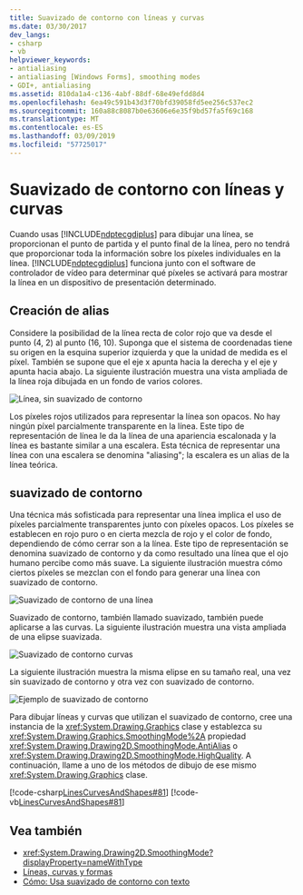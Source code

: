 ```yaml
---
title: Suavizado de contorno con líneas y curvas
ms.date: 03/30/2017
dev_langs:
- csharp
- vb
helpviewer_keywords:
- antialiasing
- antialiasing [Windows Forms], smoothing modes
- GDI+, antialiasing
ms.assetid: 810da1a4-c136-4abf-88df-68e49efdd8d4
ms.openlocfilehash: 6ea49c591b43d3f70bfd39058fd5ee256c537ec2
ms.sourcegitcommit: 160a88c8087b0e63606e6e35f9bd57fa5f69c168
ms.translationtype: MT
ms.contentlocale: es-ES
ms.lasthandoff: 03/09/2019
ms.locfileid: "57725017"
---
```

# <a name="antialiasing-with-lines-and-curves"></a>Suavizado de contorno con líneas y curvas
Cuando usas [!INCLUDE[ndptecgdiplus](../../../../includes/ndptecgdiplus-md.md)] para dibujar una línea, se proporcionan el punto de partida y el punto final de la línea, pero no tendrá que proporcionar toda la información sobre los píxeles individuales en la línea. [!INCLUDE[ndptecgdiplus](../../../../includes/ndptecgdiplus-md.md)] funciona junto con el software de controlador de vídeo para determinar qué píxeles se activará para mostrar la línea en un dispositivo de presentación determinado.  
  
## <a name="aliasing"></a>Creación de alias  
 Considere la posibilidad de la línea recta de color rojo que va desde el punto (4, 2) al punto (16, 10). Suponga que el sistema de coordenadas tiene su origen en la esquina superior izquierda y que la unidad de medida es el píxel. También se supone que el eje x apunta hacia la derecha y el eje y apunta hacia abajo. La siguiente ilustración muestra una vista ampliada de la línea roja dibujada en un fondo de varios colores.  
  
 ![Línea, sin suavizado de contorno](./media/aboutgdip02-art33.gif "AboutGdip02_Art33")  
  
 Los píxeles rojos utilizados para representar la línea son opacos. No hay ningún píxel parcialmente transparente en la línea. Este tipo de representación de línea le da la línea de una apariencia escalonada y la línea es bastante similar a una escalera. Esta técnica de representar una línea con una escalera se denomina "aliasing"; la escalera es un alias de la línea teórica.  
  
## <a name="antialiasing"></a>suavizado de contorno  
 Una técnica más sofisticada para representar una línea implica el uso de píxeles parcialmente transparentes junto con píxeles opacos. Los píxeles se establecen en rojo puro o en cierta mezcla de rojo y el color de fondo, dependiendo de cómo cerrar son a la línea. Este tipo de representación se denomina suavizado de contorno y da como resultado una línea que el ojo humano percibe como más suave. La siguiente ilustración muestra cómo ciertos píxeles se mezclan con el fondo para generar una línea con suavizado de contorno.  
  
 ![Suavizado de contorno de una línea](./media/aboutgdip02-art34.gif "AboutGdip02_Art34")  
  
 Suavizado de contorno, también llamado suavizado, también puede aplicarse a las curvas. La siguiente ilustración muestra una vista ampliada de una elipse suavizada.  
  
 ![Suavizado de contorno curvas](./media/aboutgdip02-art35.gif "AboutGdip02_Art35")  
  
 La siguiente ilustración muestra la misma elipse en su tamaño real, una vez sin suavizado de contorno y otra vez con suavizado de contorno.  
  
 ![Ejemplo de suavizado de contorno](./media/aboutgdip02-art36.gif "AboutGdip02_Art36")  
  
 Para dibujar líneas y curvas que utilizan el suavizado de contorno, cree una instancia de la <xref:System.Drawing.Graphics> clase y establezca su <xref:System.Drawing.Graphics.SmoothingMode%2A> propiedad <xref:System.Drawing.Drawing2D.SmoothingMode.AntiAlias> o <xref:System.Drawing.Drawing2D.SmoothingMode.HighQuality>. A continuación, llame a uno de los métodos de dibujo de ese mismo <xref:System.Drawing.Graphics> clase.  
  
 [!code-csharp[LinesCurvesAndShapes#81](~/samples/snippets/csharp/VS_Snippets_Winforms/LinesCurvesAndShapes/CS/Class1.cs#81)]
 [!code-vb[LinesCurvesAndShapes#81](~/samples/snippets/visualbasic/VS_Snippets_Winforms/LinesCurvesAndShapes/VB/Class1.vb#81)]  
  
## <a name="see-also"></a>Vea también
- <xref:System.Drawing.Drawing2D.SmoothingMode?displayProperty=nameWithType>
- [Líneas, curvas y formas](lines-curves-and-shapes.md)
- [Cómo: Usa suavizado de contorno con texto](how-to-use-antialiasing-with-text.md)
